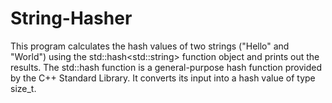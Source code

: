 # String-Hasher
This program calculates the hash values of two strings ("Hello" and "World") using the std::hash&lt;std::string> function object and prints out the results. The std::hash function is a general-purpose hash function provided by the C++ Standard Library. It converts its input into a hash value of type size_t.

